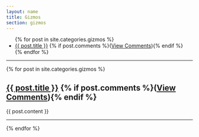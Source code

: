 ```yaml
---
layout: name
title: Gizmos
section: gizmos
---
```


<article class="postindex">
<ul>
{% for post in site.categories.gizmos %}
<li><a class="title" href="{{ post.url }}">{{ post.title }}</a> {% if post.comments %}<span class="comments">(<a href="{{ post.url }}#disqus_thread">View Comments</a>)</span>{% endif %}</li>
{% endfor %}
</ul>
</article>

<hr>

{% for post in site.categories.gizmos %}
<article>
  <h1><a class="title" href="{{ post.url }}">{{ post.title }}</a>
      {% if post.comments %}<span class="comments">(<a href="{{ post.url }}#disqus_thread">View Comments</a>)</span>{% endif %}
  </h1>
  {{ post.content }}
  <hr>
</article>

{% endfor %}


